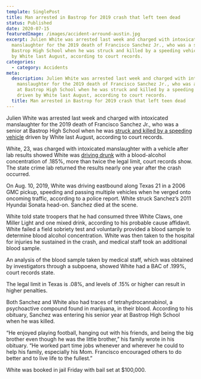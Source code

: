 ```yaml
---
template: SinglePost
title: Man arrested in Bastrop for 2019 crash that left teen dead
status: Published
date: 2020-07-15
featuredImage: /images/accident-arround-austin.jpg
excerpt: Julien White was arrested last week and charged with intoxicated
  manslaughter for the 2019 death of Francisco Sanchez Jr., who was a senior at
  Bastrop High School when he was struck and killed by a speeding vehicle driven
  by White last August, according to court records.
categories:
  - category: Accidents
meta:
  description: Julien White was arrested last week and charged with intoxicated
    manslaughter for the 2019 death of Francisco Sanchez Jr., who was a senior
    at Bastrop High School when he was struck and killed by a speeding vehicle
    driven by White last August, according to court records.
  title: Man arrested in Bastrop for 2019 crash that left teen dead
---
```

<!--StartFragment-->

Julien White was arrested last week and charged with intoxicated manslaughter for the 2019 death of Francisco Sanchez Jr., who was a senior at Bastrop High School when he was [struck and killed by a speeding vehicle](/practice-areas/wrongful-death-attorney/) driven by White last August, according to court records.

White, 23, was charged with intoxicated manslaughter with a vehicle after lab results showed White was [driving drunk](/practice-areas/drunk-driving-accident-lawyer/) with a blood-alcohol concentration of .185%, more than twice the legal limit, court records show. The state crime lab returned the results nearly one year after the crash occurred.

On Aug. 10, 2019, White was driving eastbound along Texas 21 in a 2006 GMC pickup, speeding and passing multiple vehicles when he verged onto oncoming traffic, according to a police report. White struck Sanchez’s 2011 Hyundai Sonata head-on. Sanchez died at the scene.

White told state troopers that he had consumed three White Claws, one Miller Light and one mixed drink, according to his probable cause affidavit. White failed a field sobriety test and voluntarily provided a blood sample to determine blood alcohol concentration. White was then taken to the hospital for injuries he sustained in the crash, and medical staff took an additional blood sample.

An analysis of the blood sample taken by medical staff, which was obtained by investigators through a subpoena, showed White had a BAC of .199%, court records state.

The legal limit in Texas is .08%, and levels of .15% or higher can result in higher penalties.

Both Sanchez and White also had traces of tetrahydrocannabinol, a psychoactive compound found in marijuana, in their blood. According to his obituary, Sanchez was entering his senior year at Bastrop High School when he was killed.

“He enjoyed playing football, hanging out with his friends, and being the big brother even though he was the little brother,” his family wrote in his obituary. “He worked part time jobs whenever and wherever he could to help his family, especially his Mom. Francisco encouraged others to do better and to live life to the fullest.”

White was booked in jail Friday with bail set at $100,000.

<!--EndFragment-->
